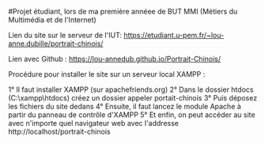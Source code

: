 #Projet étudiant, lors de ma première annéee de BUT MMI (Métiers du Multimédia et de l'Internet)

Lien du site sur le serveur de l'IUT: https://etudiant.u-pem.fr/~lou-anne.dubille/portrait-chinois/

Lien avec Github : https://lou-annedub.github.io/Portrait-Chinois/


Procédure pour installer le site sur un serveur local XAMPP :

1° Il faut installer XAMPP (sur apachefriends.org)
2° Dans le dossier htdocs (C:\xampp\htdocs) créez un dossier appeler portait-chinois
3° Puis déposez les fichiers du site dedans
4° Ensuite, il faut lancez le module Apache à partir du panneau de contrôle d'XAMPP
5° Et enfin, on peut accéder au site avec n'importe quel navigateur web avec l'addresse http://localhost/portrait-chinois
